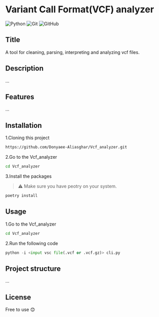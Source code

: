 # Variant Call Format(VCF) analyzer
![Python](https://img.shields.io/badge/python-3670A0?style=for-the-badge&logo=python&logoColor=ffdd54)
![Git](https://img.shields.io/badge/git-%23F05033.svg?style=for-the-badge&logo=git&logoColor=white)
![GitHub](https://img.shields.io/badge/github-%23121011.svg?style=for-the-badge&logo=github&logoColor=white)
## Title
A tool for cleaning, parsing, interpreting and analyzing vcf files.

## Description 
...

## Features
...

## Installation 
1.Cloning this project
```bash
https://github.com/Donyaee-Aliasghar/Vcf_analyzer.git
```
2.Go to the Vcf_analyzer
```bash
cd Vcf_analyzer
```
3.Install the packages
>⚠️ Make sure you have peotry on your system.
```python
poetry install
```

## Usage
1.Go to the Vcf_analyzer
```bash
cd Vcf_analyzer
```
2.Run the following code
```python
python -i <input vsc file(.vcf or .vcf.gz)> cli.py
```

## Project structure
...

## License
Free to use 😊

